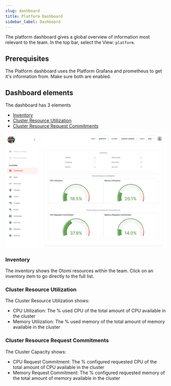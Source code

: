 ```yaml
---
slug: dashboard
title: Platform Dashboard
sidebar_label: Dashboard
---
```


The platform dashboard gives a global overview of information most relevant to the team. In the top bar, select the View: `platform`.

## Prerequisites

The Platform dashboard uses the Platform Grafana and prometheus to get it's information from. Make sure both are enabled.

## Dashboard elements

The dashboard has 3 elements

- [Inventory](#inventory)
- [Cluster Resource Utilization](#cluster-resource-utilization)
- [Cluster Resource Request Commitments](#cluster-resource-request-commitments)

![Team dashboard](../../img/platform-dashboard.png)

### Inventory

The inventory shows the Otomi resources within the team. Click on an inventory item to go directly to the full list.

### Cluster Resource Utilization

The Cluster Resource Utilization shows:

- CPU Utilization: The % used CPU of the total amount of CPU available in the cluster
- Memory Utilization: The % used memory of the total amount of memory available in the cluster

### Cluster Resource Request Commitments

The Cluster Capacity shows:

- CPU Request Commitment: The % configured requested CPU of the total amount of CPU available in the cluster
- Memory Request Commitment: The % configured requested memory of the total amount of memory available in the cluster


